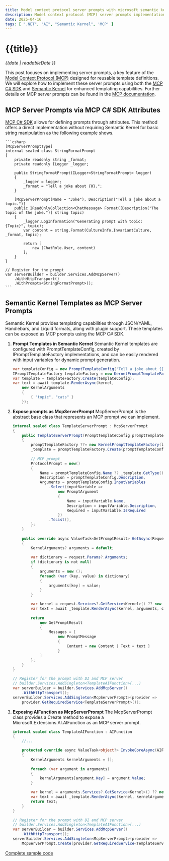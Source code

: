 ```yaml
---
title: Model context protocol server prompts with microsoft semantic kernel
description: Model context protocol (MCP) server prompts implementation with Semantic Kerneal.
date: 2025-04-16
tags: [ ".NET", "AI", "Semantic Kernel", 'MCP' ]
---
```


# {{title}}

*{{date | readableDate }}*

This post focuses on implementing server prompts, a key feature of the [Model Context Protocol (MCP)](https://modelcontextprotocol.io/introduction) designed for reusable template definitions. We will explore how to implement these server prompts using both the [MCP C# SDK](https://github.com/modelcontextprotocol/csharp-sdk) and [Semantic Kernel](https://github.com/microsoft/semantic-kernel) for enhanced templating capabilities. Further details on MCP server prompts can be found in the [MCP documentation](https://modelcontextprotocol.io/docs/concepts/prompts).


## MCP Server Prompts via MCP C# SDK Attributes
[MCP C# SDK](https://github.com/modelcontextprotocol/csharp-sdk) allows for defining prompts through attributes. This method offers a direct implementation without requiring Semantic Kernel for basic string manipulation as the following example shows.

    ```csharp
    [McpServerPromptType]
    internal sealed class StringFormatPrompt
    {
        private readonly string _format;
        private readonly ILogger _logger;
        
        public StringFormatPrompt(ILogger<StringFormatPrompt> logger)
        {
            _logger = logger;
            _format = "Tell a joke about {0}.";
        }
        
        [McpServerPrompt(Name = "Joke"), Description("Tell a joke about a topic.")]
        public IReadOnlyCollection<ChatMessage> Format([Description("The topic of the joke.")] string topic)
        {
            _logger.LogInformation("Generating prompt with topic: {Topic}", topic);
            var content = string.Format(CultureInfo.InvariantCulture, _format, topic);
            
            return [
                new (ChatRole.User, content)
            ];
        }
    }    

    // Register for the prompt
    var serverBuilder = builder.Services.AddMcpServer()
        .WithHttpTransport()
        .WithPrompts<StringFormatPrompt>();
    ```

## Semantic Kernel Templates as MCP Server Prompts
Semantic Kernel provides templating capabilities through JSON/YAML, Handlebars, and Liquid formats, along with plugin support. These templates can be exposed as MCP prompts using the MCP C# SDK.

1.  **Prompt Templates in Semantic Kernel**
    Semantic Kernel templates are configured with PromptTemplateConfig, created by IPromptTemplateFactory implementations, and can be easily rendered with input variables for dynamic prompt generation.
    
    ```csharp
    var templateConfig = new PromptTemplateConfig("Tell a joke about {{$topic}}.");
    IPromptTemplateFactory templateFactory = new KernelPromptTemplateFactory();
    var template = templateFactory.Create(templateConfig);
    var text = await template.RenderAsync(kernel,
        new KernelArguments
        {
            { "topic", "cats" }
        });
    ```

2.  **Expose prompts as McpServerPrompt**
    McpServerPrompt is the abstract base class that represents an MCP prompt we can implement.

    ```csharp
    internal sealed class TemplateServerPrompt : McpServerPrompt
    {
        public TemplateServerPrompt(PromptTemplateConfig promptTemplateConfig, IPromptTemplateFactory? promptTemplateFactory, ILoggerFactory? loggerFactory)
        {
            promptTemplateFactory ??= new KernelPromptTemplateFactory(loggerFactory ?? NullLoggerFactory.Instance);
            _template = promptTemplateFactory.Create(promptTemplateConfig);
            
            // MCP prompt
            ProtocolPrompt = new()
            {
                Name = promptTemplateConfig.Name ?? _template.GetType().Name,
                Description = promptTemplateConfig.Description,
                Arguments = promptTemplateConfig.InputVariables
                    .Select(inputVariable =>
                        new PromptArgument
                        {
                            Name = inputVariable.Name,
                            Description = inputVariable.Description,
                            Required = inputVariable.IsRequired
                        })
                    .ToList(),
            };
        }
        
        public override async ValueTask<GetPromptResult> GetAsync(RequestContext<GetPromptRequestParams> request, CancellationToken cancellationToken = default)
        {
            KernelArguments? arguments = default;
            
            var dictionary = request.Params?.Arguments;
            if (dictionary is not null)
            {
                arguments = new ();
                foreach (var (key, value) in dictionary)
                {
                    arguments[key] = value;
                }
            }

            var kernel = request.Services?.GetService<Kernel>() ?? new Kernel();
            var text = await _template.RenderAsync(kernel, arguments, cancellationToken);
            
            return 
                new GetPromptResult
                {
                    Messages = [
                        new PromptMessage
                        {
                            Content = new Content { Text = text }
                        } 
                ]
            };
        }
    }

    // Register for the prompt with DI and MCP server
    // builder.Services.AddSingleton<TemplateAIFunction>(...)
    var serverBuilder = builder.Services.AddMcpServer()
        .WithHttpTransport();
    serverBuilder.Services.AddSingleton<McpServerPrompt>(provider => 
        provider.GetRequiredService<TemplateServerPrompt>());
    ```

3.  **Exposing AIFunction as McpServerPrompt**
    The McpServerPrompt class provides a Create method to expose a Microsoft.Extensions.AI.AIFunction as an MCP server prompt.

    ```csharp
    internal sealed class TemplateAIFunction : AIFunction 
    {
        //...

        protected override async ValueTask<object?> InvokeCoreAsync(AIFunctionArguments arguments, CancellationToken cancellationToken)
        {
            KernelArguments kernelArguments = [];
            
            foreach (var argument in arguments)
            {
                kernelArguments[argument.Key] = argument.Value;
            }

            var kernel = arguments.Services?.GetService<Kernel>() ?? new Kernel();
            var text = await _template.RenderAsync(kernel, kernelArguments, cancellationToken);
            return text;
        }
    }

    // Register for the prompt with DI and MCP server
    // builder.Services.AddSingleton<TemplateAIFunction>(...)
    var serverBuilder = builder.Services.AddMcpServer()
        .WithHttpTransport();
    serverBuilder.Services.AddSingleton<McpServerPrompt>(provider => 
        McpServerPrompt.Create(provider.GetRequiredService<TemplateServerPrompt>()));

    ```

[Complete sample code](https://github.com/StormHub/stormhub/tree/main/resources/2025-04-16/ConsoleApp)